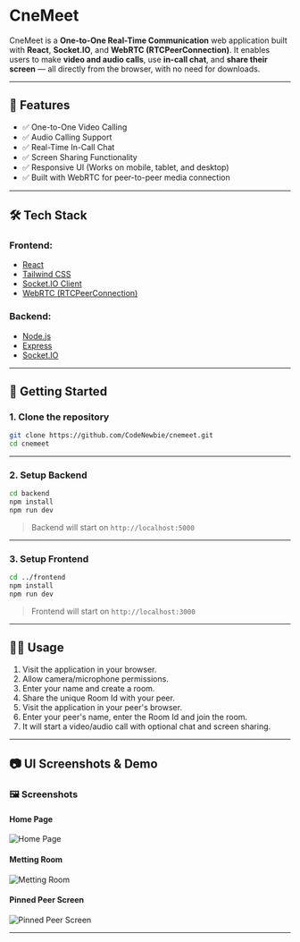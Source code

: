# CneMeet

CneMeet is a **One-to-One Real-Time Communication** web application built with **React**, **Socket.IO**, and **WebRTC (RTCPeerConnection)**. It enables users to make **video and audio calls**, use **in-call chat**, and **share their screen** — all directly from the browser, with no need for downloads.

---

## 📌 Features

- ✅ One-to-One Video Calling
- ✅ Audio Calling Support
- ✅ Real-Time In-Call Chat
- ✅ Screen Sharing Functionality
- ✅ Responsive UI (Works on mobile, tablet, and desktop)
- ✅ Built with WebRTC for peer-to-peer media connection

---

## 🛠️ Tech Stack

### Frontend:

- [React](https://reactjs.org/)
- [Tailwind CSS](https://tailwindcss.com/)
- [Socket.IO Client](https://socket.io/)
- [WebRTC (RTCPeerConnection)](https://developer.mozilla.org/en-US/docs/Web/API/RTCPeerConnection)

### Backend:

- [Node.js](https://nodejs.org/)
- [Express](https://expressjs.com/)
- [Socket.IO](https://socket.io/)

---

## 🚀 Getting Started

### 1. Clone the repository

```bash
git clone https://github.com/CodeNewbie/cnemeet.git
cd cnemeet
```

---

### 2. Setup Backend

```bash
cd backend
npm install
npm run dev
```

> Backend will start on `http://localhost:5000`

---

### 3. Setup Frontend

```bash
cd ../frontend
npm install
npm run dev
```

> Frontend will start on `http://localhost:3000`

---

## 🧑‍💻 Usage

1. Visit the application in your browser.
2. Allow camera/microphone permissions.
3. Enter your name and create a room.
4. Share the unique Room Id with your peer.
5. Visit the application in your peer's browser.
6. Enter your peer's name, enter the Room Id and join the room.
7. It will start a video/audio call with optional chat and screen sharing.

---

## 📷 UI Screenshots & Demo

### 🖼️ Screenshots

#### Home Page

![Home Page](https://github.com/user-attachments/assets/74b5d9b1-ecf8-49d3-ac77-b171af1310d2)

#### Metting Room

![Metting Room](https://github.com/user-attachments/assets/2cd58b8f-fd16-4ddf-ab21-9bb3c7ca7424)

#### Pinned Peer Screen

![Pinned Peer Screen](https://github.com/user-attachments/assets/2f3fc9eb-86bb-4e9e-a467-cb6f7bfb3266)

---

<!-- ### 🎥 Demo Video

[Watch Demo](https://youtu.be/demo-video-placeholder)

--- -->
